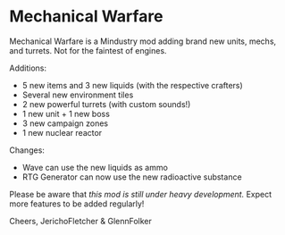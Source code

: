 # Mechanical Warfare
Mechanical Warfare is a Mindustry mod adding brand new units, mechs, and turrets. Not for the faintest of engines.

Additions:
- 5 new items and 3 new liquids (with the respective crafters)
- Several new environment tiles
- 2 new powerful turrets (with custom sounds!)
- 1 new unit + 1 new boss
- 3 new campaign zones
- 1 new nuclear reactor

Changes:
- Wave can use the new liquids as ammo
- RTG Generator can now use the new radioactive substance

Please be aware that _this mod is still under heavy development._ Expect more features to be added regularly!

Cheers,
JerichoFletcher & GlennFolker
